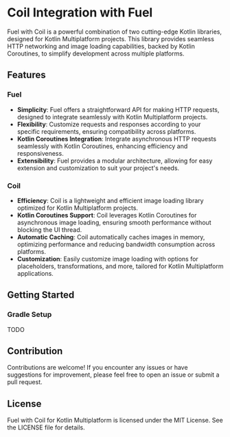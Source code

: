 # Coil Integration with Fuel

Fuel with Coil is a powerful combination of two cutting-edge Kotlin libraries, designed for Kotlin Multiplatform projects. This library provides seamless HTTP networking and image loading capabilities, backed by Kotlin Coroutines, to simplify development across multiple platforms.

## Features

### Fuel

- **Simplicity**: Fuel offers a straightforward API for making HTTP requests, designed to integrate seamlessly with Kotlin Multiplatform projects.
- **Flexibility**: Customize requests and responses according to your specific requirements, ensuring compatibility across platforms.
- **Kotlin Coroutines Integration**: Integrate asynchronous HTTP requests seamlessly with Kotlin Coroutines, enhancing efficiency and responsiveness.
- **Extensibility**: Fuel provides a modular architecture, allowing for easy extension and customization to suit your project's needs.

### Coil 

- **Efficiency**: Coil is a lightweight and efficient image loading library optimized for Kotlin Multiplatform projects.
- **Kotlin Coroutines Support**: Coil leverages Kotlin Coroutines for asynchronous image loading, ensuring smooth performance without blocking the UI thread.
- **Automatic Caching**: Coil automatically caches images in memory, optimizing performance and reducing bandwidth consumption across platforms.
- **Customization**: Easily customize image loading with options for placeholders, transformations, and more, tailored for Kotlin Multiplatform applications.

## Getting Started

### Gradle Setup

TODO

## Contribution

Contributions are welcome! If you encounter any issues or have suggestions for improvement, please feel free to open an issue or submit a pull request.

## License

Fuel with Coil for Kotlin Multiplatform is licensed under the MIT License. See the LICENSE file for details.